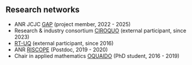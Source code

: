 ## Research networks

- ANR JCJC [GAP](https://www.math.univ-toulouse.fr/~fbachoc/ANR_GAP.html) (project member, 2022 - 2025) 
- Research & industry consortium [CIROQUO](https://ciroquo.ec-lyon.fr/) (external participant, since 2023)
- [RT-UQ](https://uq.math.cnrs.fr/) (external participant, since 2016)
- ANR [RISCOPE](https://perso.math.univ-toulouse.fr/riscope/) (Postdoc, 2019 - 2020)
- Chair in applied mathematics [OQUAIDO](https://hal.science/hal-03217277v2) (PhD student, 2016 - 2019)

